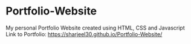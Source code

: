 # Portfolio-Website
My personal Portfolio Website created using HTML, CSS and Javascript
Link to Portfolio: https://sharjeel30.github.io/Portfolio-Website/

